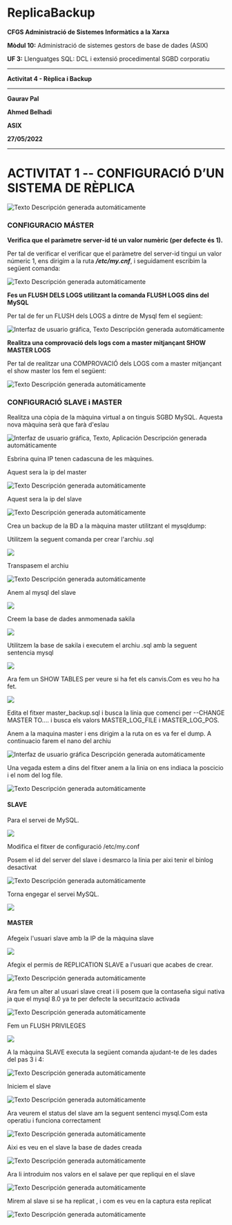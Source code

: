# ReplicaBackup
**CFGS Administració de Sistemes Informàtics a la Xarxa**

**Mòdul 10:** Administració de sistemes gestors de base de dades (ASIX)

**UF 3:** Llenguatges SQL: DCL i extensió procedimental SGBD corporatiu


***


**Activitat 4 - Rèplica i Backup**


***

**Gaurav Pal**

**Ahmed Belhadi**

**ASIX**

**27/05/2022**
***

# **ACTIVITAT 1 -- CONFIGURACIÓ D’UN SISTEMA DE RÈPLICA**
![Texto Descripción generada
automáticamente](https://github.com/ahmedwaix/ReplicaBackup/blob/main/imagenes/configuracio.png)
### **CONFIGURACIO MÁSTER**

**Verifica que el paràmetre server-id té un valor numèric (per defecte és
1).**

Per tal de verificar el verificar que el paràmetre del server-id tingui un valor númeric 1, ens dirigim a la ruta ***/etc/my.cnf***, i seguidament escribim la següent comanda:

![Texto Descripción generada
automáticamente](https://github.com/ahmedwaix/ReplicaBackup/blob/main/imagenes/image1.png)

**Fes un FLUSH DELS LOGS utilitzant la comanda FLUSH LOGS dins del MySQL**

Per tal de fer un FLUSH dels LOGS a dintre de Mysql fem el següent:

![Interfaz de usuario gráfica, Texto Descripción generada
automáticamente](https://github.com/ahmedwaix/ReplicaBackup/blob/main/imagenes/image2.png)

**Realitza una comprovació dels logs com a master mitjançant SHOW MASTER LOGS**

Per tal de realitzar una COMPROVACIÓ dels LOGS com a master mitjançant el show master los fem el següent:

![Texto Descripción generada
automáticamente](https://github.com/ahmedwaix/ReplicaBackup/blob/main/imagenes/image3.png)

### **CONFIGURACIÓ SLAVE i MASTER**

Realitza una còpia de la màquina virtual a on tinguis SGBD MySQL.
Aquesta nova màquina serà que farà d'eslau

![Interfaz de usuario gráfica, Texto, Aplicación Descripción generada
automáticamente](https://github.com/ahmedwaix/ReplicaBackup/blob/main/imagenes/image4.png)

Esbrina quina IP tenen cadascuna de les màquines.

Aquest sera la ip del master

![Texto Descripción generada automáticamente](https://github.com/ahmedwaix/ReplicaBackup/blob/main/imagenes/image5.png)

Aquest sera la ip del slave

![Texto Descripción generada automáticamente](https://github.com/ahmedwaix/ReplicaBackup/blob/main/imagenes/image6.png)

Crea un backup de la BD a la màquina master utilitzant el mysqldump:

Utilitzem la seguent comanda per crear l'archiu .sql  

![](https://github.com/ahmedwaix/ReplicaBackup/blob/main/imagenes/image7.png)

Transpasem el archiu

![Texto Descripción generada
automáticamente](https://github.com/ahmedwaix/ReplicaBackup/blob/main/imagenes/image8.png)

Anem al mysql del slave

![](https://github.com/ahmedwaix/ReplicaBackup/blob/main/imagenes/image9.png)

Creem la base de dades anmomenada sakila
 
![](https://github.com/ahmedwaix/ReplicaBackup/blob/main/imagenes/image65.png)

 Utilitzem la base de sakila i executem el archiu .sql amb la seguent sentencia mysql

![](https://github.com/ahmedwaix/ReplicaBackup/blob/main/imagenes/image10.png)

Ara fem un SHOW TABLES per veure si ha fet els canvis.Com es veu ho ha fet.

![](https://github.com/ahmedwaix/ReplicaBackup/blob/main/imagenes/image66.png)

Edita el fitxer master_backup.sql i busca la línia que comenci per
\--CHANGE MASTER TO\.... i busca els valors MASTER_LOG_FILE i
MASTER_LOG_POS.

Anem a la maquina master i ens dirigim a la ruta on es va fer el dump. A continuacio farem el nano del archiu 

![Interfaz de usuario gráfica Descripción generada 
automáticamente](https://github.com/ahmedwaix/ReplicaBackup/blob/main/imagenes/image11.png)

Una vegada estem a dins del fitxer anem a la linia on ens indiaca la poscicio i el nom del log file.

![Texto Descripción generada
automáticamente](https://github.com/ahmedwaix/ReplicaBackup/blob/main/imagenes/image12.png)

#### **SLAVE**

Para el servei de MySQL.

![](https://github.com/ahmedwaix/ReplicaBackup/blob/main/imagenes/image13.png)

Modifica el fitxer de configuració /etc/my.conf

Posem el id del server del slave i desmarco la linia per aixi tenir el binlog desactivat

![Texto Descripción generada
automáticamente](https://github.com/ahmedwaix/ReplicaBackup/blob/main/imagenes/image14.png)

Torna engegar el servei MySQL.

![](https://github.com/ahmedwaix/ReplicaBackup/blob/main/imagenes/image15.png)

#### **MASTER**

Afegeix l\'usuari slave amb la IP de la màquina slave

![](https://github.com/ahmedwaix/ReplicaBackup/blob/main/imagenes/image16.png)

Afegix el permís de REPLICATION SLAVE a l\'usuari que acabes de crear.

![Texto Descripción generada
automáticamente](https://github.com/ahmedwaix/ReplicaBackup/blob/main/imagenes/image17.png)

Ara fem un alter al usuari slave creat i li posem que la contaseña sigui nativa ja que el mysql 8.0 ya te per defecte la securitzacio activada

![Texto Descripción generada
automáticamente](https://github.com/ahmedwaix/ReplicaBackup/blob/main/imagenes/image18.png)

Fem un FLUSH PRIVILEGES

![](https://github.com/ahmedwaix/ReplicaBackup/blob/main/imagenes/image19.png)

A la màquina SLAVE executa la següent comanda ajudant-te de les dades
del pas 3 i 4:

![Texto Descripción generada
automáticamente](https://github.com/ahmedwaix/ReplicaBackup/blob/main/imagenes/image20.png)

Iniciem el slave

![Texto Descripción generada
automáticamente](https://github.com/ahmedwaix/ReplicaBackup/blob/main/imagenes/image21.png)

Ara veurem el status del slave am la seguent sentenci mysql.Com esta operatiu i funciona correctament

![Texto Descripción generada
automáticamente](https://github.com/ahmedwaix/ReplicaBackup/blob/main/imagenes/image67.png)

Aixi es veu en el slave la base de dades creada

![Texto Descripción generada
automáticamente](https://github.com/ahmedwaix/ReplicaBackup/blob/main/imagenes/image22.png)

Ara li introduim nos valors en el salave per que repliqui en el slave

![Texto Descripción generada
automáticamente](https://github.com/ahmedwaix/ReplicaBackup/blob/main/imagenes/image23.png)

Mirem al slave si se ha replicat , i com es veu en la captura esta
replicat

![Texto Descripción generada
automáticamente](https://github.com/ahmedwaix/ReplicaBackup/blob/main/imagenes/image24.png)
